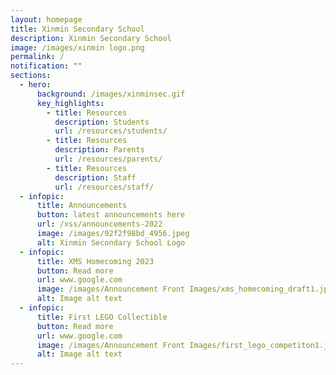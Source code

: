 ```yaml
---
layout: homepage
title: Xinmin Secondary School
description: Xinmin Secondary School
image: /images/xinmin logo.png
permalink: /
notification: ""
sections:
  - hero:
      background: /images/xinminsec.gif
      key_highlights:
        - title: Resources
          description: Students
          url: /resources/students/
        - title: Resources
          description: Parents
          url: /resources/parents/
        - title: Resources
          description: Staff
          url: /resources/staff/
  - infopic:
      title: Announcements
      button: latest announcements here
      url: /xss/announcements-2022
      image: /images/92f2f98bd_4956.jpeg
      alt: Xinmin Secondary School Logo
  - infopic:
      title: XMS Homecoming 2023
      button: Read more
      url: www.google.com
      image: /images/Announcement Front Images/xms_homecoming_draft1.jpg
      alt: Image alt text
  - infopic:
      title: First LEGO Collectible
      button: Read more
      url: www.google.com
      image: /images/Announcement Front Images/first_lego_competiton1.jpg
      alt: Image alt text
---
```


